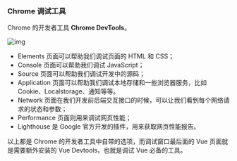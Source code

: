 ### Chrome 调试工具

Chrome 的开发者工具 **Chrome DevTools**。

![img](https://static001.geekbang.org/resource/image/e2/25/e2d00f93dcbb2c960720b41c45479125.png?wh=1714x210)

- Elements 页面可以帮助我们调试页面的 HTML 和 CSS；
- Console 页面可以帮助我们调试 JavaScript；
- Source 页面可以帮助我们调试开发中的源码；
- Application 页面可以帮助我们调试本地存储和一些浏览器服务，比如 Cookie、Localstorage、通知等等。
- Network 页面在我们开发前后端交互接口的时候，可以让我们看到每个网络请求的状态和参数；
- Performance 页面则用来调试网页性能；
- Lighthouse 是 Google 官方开发的插件，用来获取网页性能报告。

以上都是 Chrome 的开发者工具中自带的选项，而调试窗口最后面的 Vue 页面就是需要额外安装的 Vue Devtools，也就是调试 Vue 必备的工具。







